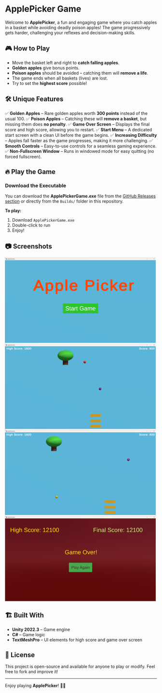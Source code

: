 # ApplePicker Game

Welcome to **ApplePicker**, a fun and engaging game where you catch apples in a basket while avoiding deadly poison apples! The game progressively gets harder, challenging your reflexes and decision-making skills.

## 🎮 How to Play
- Move the basket left and right to **catch falling apples**.
- **Golden apples** give bonus points.
- **Poison apples** should be avoided – catching them will **remove a life**.
- The game ends when all baskets (lives) are lost.
- Try to set the **highest score** possible!

## 🛠 Unique Features
✅ **Golden Apples** – Rare golden apples worth **300 points** instead of the usual 100.
✅ **Poison Apples** – Catching these will **remove a basket**, but missing them does **no penalty**.
✅ **Game Over Screen** – Displays the final score and high score, allowing you to restart.
✅ **Start Menu** – A dedicated start screen with a clean UI before the game begins.
✅ **Increasing Difficulty** – Apples fall faster as the game progresses, making it more challenging.
✅ **Smooth Controls** – Easy-to-use controls for a seamless gaming experience.
✅ **Non-Fullscreen Window** – Runs in windowed mode for easy quitting (no forced fullscreen).

## 🔥 Play the Game
### **Download the Executable**
You can download the **ApplePickerGame.exe** file from the [GitHub Releases section](https://github.com/DariusDahl/Game-Development-Project-Sync/releases) or directly from the `Builds/` folder in this repository.

**To play:**
1. Download `ApplePickerGame.exe`
2. Double-click to run
3. Enjoy!

## 📷 Screenshots
<img src="https://github.com/DariusDahl/Game-Development-Project-Sync/blob/main/ApplePicker/Screenshots/Screenshot%202025-01-31%20011747.png" alt="Starting Screen" style="width: 500px; height: auto;">

<img src="https://github.com/DariusDahl/Game-Development-Project-Sync/blob/main/ApplePicker/Screenshots/Screenshot%202025-01-31%20011927.png" alt="Gameplay with poison apples" style="width: 500px; height: auto;">

<img src="https://github.com/DariusDahl/Game-Development-Project-Sync/blob/main/ApplePicker/Screenshots/Screenshot%202025-01-31%20012027.png" alt="Gameplay with golden apples" style="width: 500px; height: auto;">

<img src="https://github.com/DariusDahl/Game-Development-Project-Sync/blob/main/ApplePicker/Screenshots/Screenshot%202025-01-31%20012218.png" alt="Game Over Screen" style="width: 500px; height: auto;">

## 🏗 Built With
- **Unity 2022.3** – Game engine
- **C#** – Game logic
- **TextMeshPro** – UI elements for high score and game over screen

## 📜 License
This project is open-source and available for anyone to play or modify. Feel free to fork and improve it!

---

Enjoy playing **ApplePicker**! 🍏🔥
